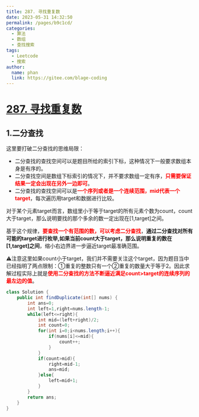 ```yaml
---
title: 287. 寻找重复数
date: 2023-05-31 14:32:50
permalink: /pages/b9c1cd/
categories:
  - 算法
  - 数组
  - 查找搜索
tags:
  - Leetcode
  - 搜索
author: 
  name: phan
  link: https://gitee.com/blage-coding
---
```

# [287. 寻找重复数](https://leetcode.cn/problems/find-the-duplicate-number/)

## 1.二分查找

这里要打破二分查找的思维局限：

- 二分查找的查找空间可以是题目所给的索引下标，这种情况下一般要求数组本身是有序的。
- 二分查找空间是数组下标索引的情况下，并不要求数组一定有序，<font color="red">**只需要保证结果一定会出现在另外一边即可**</font>。
- 二分查找的查找空间可以是<font color="red">**一个序列或者是一个连续范围，mid代表一个target**</font>，每次遍历用target和数据进行比较。

对于某个元素target而言，数组里小于等于target的所有元素个数为count，count大于target，那么说明要找的那个多余的数一定出现在[1,target]之间。

基于这个规律，<font color="red">**要查找一个有范围的数，可以考虑二分查找**</font>，**通过二分查找对所有可能的target进行枚举,如果当前count大于target，那么说明重复的数在[1,target]之间**，缩小右边界进一步逼近target最准确范围。

:warning:注意这里如果count小于target，我们并不需要关注这个target，因为题目当中已经指明了两点限制：①重复的整数只有一个②重复的数量大于等于2。因此求解过程实际上就是<font color="red">**使用二分查找的方法不断逼近满足count>target的连续序列的最左边的值**</font>。

```java
class Solution {
    public int findDuplicate(int[] nums) {
        int ans=0;
        int left=1,right=nums.length-1;
        while(left<=right){
            int mid=(left+right)/2;
            int count=0;
            for(int i=0;i<nums.length;i++){
                if(nums[i]<=mid){
                    count++;
                }
            }
            if(count>mid){
                right=mid-1;
                ans=mid;
            }else{
                left=mid+1;
            }
        }
        return ans;
    }
}
```